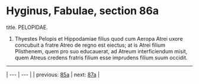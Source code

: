 # Hyginus, Fabulae, section 86a

title. PELOPIDAE.



1. Thyestes Pelopis et Hippodamiae filius quod cum Aeropa Atrei uxore concubuit a fratre Atreo de regno est eiectus; at is Atrei filium Plisthenem, quem pro suo educauerat, ad Atreum interficiendum misit, quem Atreus credens fratris filium esse imprudens filium suum occidit.



---

| --- | --- |
| previous: [85a](../85a/) | next: [87a](../87a/) |